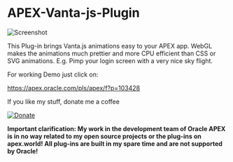 # APEX-Vanta-js-Plugin

![Screenshot](https://github.com/RonnyWeiss/APEX-Vanta-js-Plugin/blob/master/screenshot.gif?raw=true)

This Plug-in brings Vanta.js animations easy to your APEX app. WebGL makes the animations much prettier and more CPU efficient than CSS or SVG animations. E.g. Pimp your login screen with a very nice sky flight.

For working Demo just click on:

https://apex.oracle.com/pls/apex/f?p=103428

If you like my stuff, donate me a coffee

[![Donate](https://img.shields.io/badge/Donate-PayPal-green.svg)](https://www.paypal.me/RonnyW1)

**Important clarification: My work in the development team of Oracle APEX is in no way related to my open source projects or the plug-ins on apex.world! All plug-ins are built in my spare time and are not supported by Oracle!**